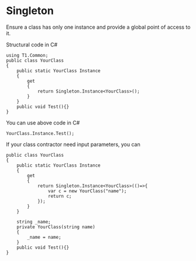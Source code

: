 Singleton
===

Ensure a class has only one instance and provide a global point of access to it.

Structural code in C#

	using T1.Common;
	public class YourClass
	{
		public static YourClass Instance
		{
			get
			{
				return Singleton.Instance<YourClass>();
			}
		}
		public void Test(){}
	}
	

You can use above code in C#

	YourClass.Instance.Test();

If your class contractor need input parameters, you can

	public class YourClass
	{
		public static YourClass Instance
		{
			get
			{
				return Singleton.Instance<YourClass>(()=>{
					var c = new YourClass("name");
					return c;
				});
			}
		}

		string _name;
		private YourClass(string name)
		{	
			_name = name;
		}
		public void Test(){}
	}